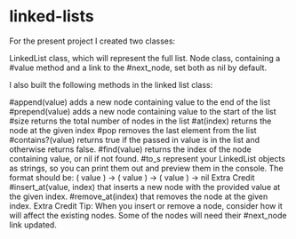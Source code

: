# linked-lists

For the present project I created two classes:

LinkedList class, which will represent the full list.
Node class, containing a #value method and a link to the #next_node, set both as nil by default.

I also built the following methods in the linked list class:

#append(value) adds a new node containing value to the end of the list
#prepend(value) adds a new node containing value to the start of the list
#size returns the total number of nodes in the list
#at(index) returns the node at the given index
#pop removes the last element from the list
#contains?(value) returns true if the passed in value is in the list and otherwise returns false.
#find(value) returns the index of the node containing value, or nil if not found.
#to_s represent your LinkedList objects as strings, so you can print them out and preview them in the console. The format should be: ( value ) -> ( value ) -> ( value ) -> nil
Extra Credit
#insert_at(value, index) that inserts a new node with the provided value at the given index.
#remove_at(index) that removes the node at the given index.
Extra Credit Tip: When you insert or remove a node, consider how it will affect the existing nodes. Some of the nodes will need their #next_node link updated.